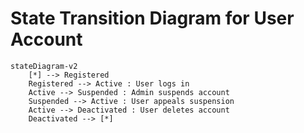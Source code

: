 # State Transition Diagram for User Account

```mermaid
stateDiagram-v2
    [*] --> Registered
    Registered --> Active : User logs in
    Active --> Suspended : Admin suspends account
    Suspended --> Active : User appeals suspension
    Active --> Deactivated : User deletes account
    Deactivated --> [*]



















